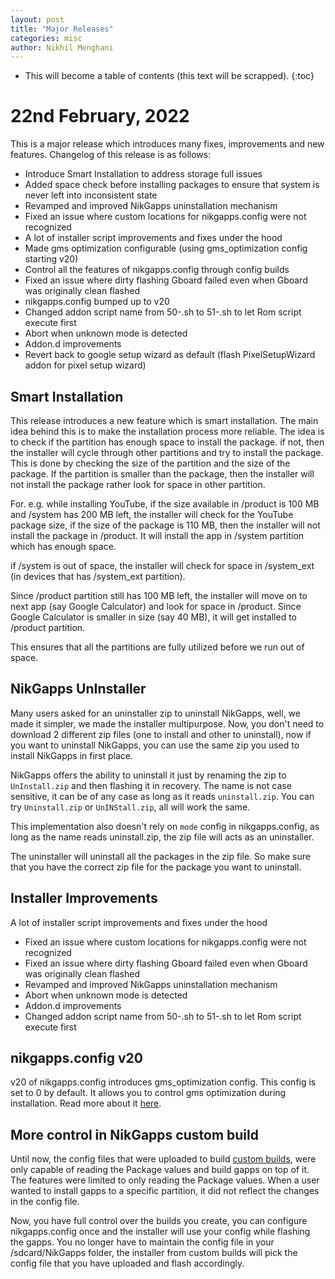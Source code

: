 ```yaml
---
layout: post
title: "Major Releases"
categories: misc
author: Nikhil Menghani
---
```


* This will become a table of contents (this text will be scrapped).
{:toc}

# 22nd February, 2022

This is a major release which introduces many fixes, improvements and new features. 
Changelog of this release is as follows:

- Introduce Smart Installation to address storage full issues
- Added space check before installing packages to ensure that system is never left into inconsistent state
- Revamped and improved NikGapps uninstallation mechanism
- Fixed an issue where custom locations for nikgapps.config were not recognized
- A lot of installer script improvements and fixes under the hood
- Made gms optimization configurable (using gms_optimization config starting v20)
- Control all the features of nikgapps.config through config builds
- Fixed an issue where dirty flashing Gboard failed even when Gboard was originally clean flashed
- nikgapps.config bumped up to v20
- Changed addon script name from 50-<package>.sh to 51-<package>.sh to let Rom script execute first
- Abort when unknown mode is detected
- Addon.d improvements
- Revert back to google setup wizard as default (flash PixelSetupWizard addon for pixel setup wizard)

## Smart Installation

This release introduces a new feature which is smart installation. The main idea behind this is to make the installation process more reliable. The idea is to check if the partition has enough space to install the package. if not, then the installer will cycle through other partitions and try to install the package. This is done by checking the size of the partition and the size of the package. If the partition is smaller than the package, then the installer will not install the package rather look for space in other partition.

For. e.g. while installing YouTube, if the size available in /product is 100 MB and /system has 200 MB left, the installer will check for the YouTube package size, if the size of the package is 110 MB, then the installer will not install the package in /product. It will install the app in /system partition which has enough space.

if /system is out of space, the installer will check for space in /system_ext (in devices that has /system_ext partition).

Since /product partition still has 100 MB left, the installer will move on to next app (say Google Calculator) and look for space in /product. Since Google Calculator is smaller in size (say 40 MB), it will get installed to /product partition.

This ensures that all the partitions are fully utilized before we run out of space.

## NikGapps UnInstaller

Many users asked for an uninstaller zip to uninstall NikGapps, well, we made it simpler, we made the installer multipurpose. Now, you don't need to download 2 different zip files (one to install and other to uninstall), now if you want to uninstall NikGapps, you can use the same zip you used to install NikGapps in first place.

NikGapps offers the ability to uninstall it just by renaming the zip to `UnInstall.zip` and then flashing it in recovery.
The name is not case sensitive, it can be of any case as long as it reads `uninstall.zip`. You can try `Uninstall.zip` or `UnINStall.zip`, all will work the same.

This implementation also doesn't rely on `mode` config in nikgapps.config, as long as the name reads uninstall.zip, the zip file will acts as an uninstaller. 

The uninstaller will uninstall all the packages in the zip file. So make sure that you have the correct zip file for the package you want to uninstall.

## Installer Improvements

A lot of installer script improvements and fixes under the hood

- Fixed an issue where custom locations for nikgapps.config were not recognized
- Fixed an issue where dirty flashing Gboard failed even when Gboard was originally clean flashed
- Revamped and improved NikGapps uninstallation mechanism
- Abort when unknown mode is detected
- Addon.d improvements
- Changed addon script name from 50-<package>.sh to 51-<package>.sh to let Rom script execute first

## nikgapps.config v20

v20 of nikgapps.config introduces gms_optimization config. This config is set to 0 by default. It allows you to control gms optimization during installation. Read more about it [here](https://nikgapps.com/misc/2022/02/22/NikGapps-Config.html#how-to-configure-nikgappsconfig-and-enable-gms-optimization).

## More control in NikGapps custom build

Until now, the config files that were uploaded to build [custom builds](https://github.com/nikgapps/config), were only capable of reading the Package values and build gapps on top of it. The features were limited to only reading the Package values. When a user wanted to install gapps to a specific partition, it did not reflect the changes in the config file. 

Now, you have full control over the builds you create, you can configure nikgapps.config once and the installer will use your config while flashing the gapps. You no longer have to maintain the config file in your /sdcard/NikGapps folder, the installer from custom builds will pick the config file that you have uploaded and flash accordingly.